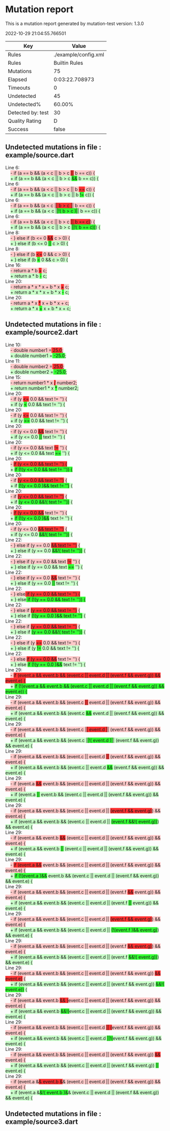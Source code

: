 # Mutation report
This is a mutation report generated by mutation-test version: 1.3.0

2022-10-29 21:04:55.766501

| Key           | Value                     |
| ------------- | ------------------------- |
| Rules         | ./example/config.xml           |
| Rules         | Builtin Rules           |
| Mutations     | 75                        |
| Elapsed     | 0:03:22.708973                        |
| Timeouts      | 0                        |
| Undetected    | 45                        |
| Undetected%   | 60.00%                        |
| Detected by: test            | 30         |
| Quality Rating | D |
| Success | false |


## Undetected mutations in file : example/source.dart
Line 6:<br>
&nbsp;&nbsp;&nbsp;&nbsp;<span style="background-color: rgb(255, 200, 200);">-   if (a == b && (a < c || b > c <span style="background-color: rgb(255, 50, 50);">||</span> b == c)) {</span><br>
&nbsp;&nbsp;&nbsp;&nbsp;<span style="background-color: rgb(200, 255, 200);">+   if (a == b && (a < c || b > c <span style="background-color: rgb(50, 255, 50);">&&</span> b == c)) {</span><br>
Line 6:<br>
&nbsp;&nbsp;&nbsp;&nbsp;<span style="background-color: rgb(255, 200, 200);">-   if (a == b && (a < c || b > c || b <span style="background-color: rgb(255, 50, 50);">==</span> c)) {</span><br>
&nbsp;&nbsp;&nbsp;&nbsp;<span style="background-color: rgb(200, 255, 200);">+   if (a == b && (a < c || b > c || b <span style="background-color: rgb(50, 255, 50);">!=</span> c)) {</span><br>
Line 6:<br>
&nbsp;&nbsp;&nbsp;&nbsp;<span style="background-color: rgb(255, 200, 200);">-   if (a == b && (a < c |<span style="background-color: rgb(255, 50, 50);">| b > c |</span>| b == c)) {</span><br>
&nbsp;&nbsp;&nbsp;&nbsp;<span style="background-color: rgb(200, 255, 200);">+   if (a == b && (a < c |<span style="background-color: rgb(50, 255, 50);">|!( b > c )|</span>| b == c)) {</span><br>
Line 6:<br>
&nbsp;&nbsp;&nbsp;&nbsp;<span style="background-color: rgb(255, 200, 200);">-   if (a == b && (a < c || b > c <span style="background-color: rgb(255, 50, 50);">|| b == c)</span>) {</span><br>
&nbsp;&nbsp;&nbsp;&nbsp;<span style="background-color: rgb(200, 255, 200);">+   if (a == b && (a < c || b > c <span style="background-color: rgb(50, 255, 50);">||!( b == c))</span>) {</span><br>
Line 8:<br>
&nbsp;&nbsp;&nbsp;&nbsp;<span style="background-color: rgb(255, 200, 200);">-   } else if (b <= 0 <span style="background-color: rgb(255, 50, 50);">&&</span> c > 0) {</span><br>
&nbsp;&nbsp;&nbsp;&nbsp;<span style="background-color: rgb(200, 255, 200);">+   } else if (b <= 0 <span style="background-color: rgb(50, 255, 50);">||</span> c > 0) {</span><br>
Line 8:<br>
&nbsp;&nbsp;&nbsp;&nbsp;<span style="background-color: rgb(255, 200, 200);">-   } else if (b <span style="background-color: rgb(255, 50, 50);"><=</span> 0 && c > 0) {</span><br>
&nbsp;&nbsp;&nbsp;&nbsp;<span style="background-color: rgb(200, 255, 200);">+   } else if (b <span style="background-color: rgb(50, 255, 50);"><</span> 0 && c > 0) {</span><br>
Line 16:<br>
&nbsp;&nbsp;&nbsp;&nbsp;<span style="background-color: rgb(255, 200, 200);">-   return a \* b <span style="background-color: rgb(255, 50, 50);">+</span> c;</span><br>
&nbsp;&nbsp;&nbsp;&nbsp;<span style="background-color: rgb(200, 255, 200);">+   return a \* b <span style="background-color: rgb(50, 255, 50);">-</span> c;</span><br>
Line 20:<br>
&nbsp;&nbsp;&nbsp;&nbsp;<span style="background-color: rgb(255, 200, 200);">-   return a \* x \* x + b \* x <span style="background-color: rgb(255, 50, 50);">+</span> c;</span><br>
&nbsp;&nbsp;&nbsp;&nbsp;<span style="background-color: rgb(200, 255, 200);">+   return a \* x \* x + b \* x <span style="background-color: rgb(50, 255, 50);">-</span> c;</span><br>
Line 20:<br>
&nbsp;&nbsp;&nbsp;&nbsp;<span style="background-color: rgb(255, 200, 200);">-   return a \* x <span style="background-color: rgb(255, 50, 50);">\*</span> x + b \* x + c;</span><br>
&nbsp;&nbsp;&nbsp;&nbsp;<span style="background-color: rgb(200, 255, 200);">+   return a \* x <span style="background-color: rgb(50, 255, 50);">+</span> x + b \* x + c;</span><br>


## Undetected mutations in file : example/source2.dart
Line 10:<br>
&nbsp;&nbsp;&nbsp;&nbsp;<span style="background-color: rgb(255, 200, 200);">-   double number1 =<span style="background-color: rgb(255, 50, 50);"> 25.0</span>;</span><br>
&nbsp;&nbsp;&nbsp;&nbsp;<span style="background-color: rgb(200, 255, 200);">+   double number1 =<span style="background-color: rgb(50, 255, 50);"> -25.0</span>;</span><br>
Line 11:<br>
&nbsp;&nbsp;&nbsp;&nbsp;<span style="background-color: rgb(255, 200, 200);">-   double number2 =<span style="background-color: rgb(255, 50, 50);"> 25.0</span>;</span><br>
&nbsp;&nbsp;&nbsp;&nbsp;<span style="background-color: rgb(200, 255, 200);">+   double number2 =<span style="background-color: rgb(50, 255, 50);"> -25.0</span>;</span><br>
Line 15:<br>
&nbsp;&nbsp;&nbsp;&nbsp;<span style="background-color: rgb(255, 200, 200);">-     return number1 \* x <span style="background-color: rgb(255, 50, 50);">/</span> number2;</span><br>
&nbsp;&nbsp;&nbsp;&nbsp;<span style="background-color: rgb(200, 255, 200);">+     return number1 \* x <span style="background-color: rgb(50, 255, 50);">\*</span> number2;</span><br>
Line 20:<br>
&nbsp;&nbsp;&nbsp;&nbsp;<span style="background-color: rgb(255, 200, 200);">-     if (y <span style="background-color: rgb(255, 50, 50);"><=</span> 0.0 && text != '') {</span><br>
&nbsp;&nbsp;&nbsp;&nbsp;<span style="background-color: rgb(200, 255, 200);">+     if (y <span style="background-color: rgb(50, 255, 50);"><</span> 0.0 && text != '') {</span><br>
Line 20:<br>
&nbsp;&nbsp;&nbsp;&nbsp;<span style="background-color: rgb(255, 200, 200);">-     if (y <span style="background-color: rgb(255, 50, 50);"><=</span> 0.0 && text != '') {</span><br>
&nbsp;&nbsp;&nbsp;&nbsp;<span style="background-color: rgb(200, 255, 200);">+     if (y <span style="background-color: rgb(50, 255, 50);">==</span> 0.0 && text != '') {</span><br>
Line 20:<br>
&nbsp;&nbsp;&nbsp;&nbsp;<span style="background-color: rgb(255, 200, 200);">-     if (y <= 0.0 <span style="background-color: rgb(255, 50, 50);">&&</span> text != '') {</span><br>
&nbsp;&nbsp;&nbsp;&nbsp;<span style="background-color: rgb(200, 255, 200);">+     if (y <= 0.0 <span style="background-color: rgb(50, 255, 50);">||</span> text != '') {</span><br>
Line 20:<br>
&nbsp;&nbsp;&nbsp;&nbsp;<span style="background-color: rgb(255, 200, 200);">-     if (y <= 0.0 && text <span style="background-color: rgb(255, 50, 50);">!=</span> '') {</span><br>
&nbsp;&nbsp;&nbsp;&nbsp;<span style="background-color: rgb(200, 255, 200);">+     if (y <= 0.0 && text <span style="background-color: rgb(50, 255, 50);">==</span> '') {</span><br>
Line 20:<br>
&nbsp;&nbsp;&nbsp;&nbsp;<span style="background-color: rgb(255, 200, 200);">-    <span style="background-color: rgb(255, 50, 50);"> if (y <= 0.0 && text != '') {</span></span><br>
&nbsp;&nbsp;&nbsp;&nbsp;<span style="background-color: rgb(200, 255, 200);">+    <span style="background-color: rgb(50, 255, 50);"> if (!(y <= 0.0 && text != '')) {</span></span><br>
Line 20:<br>
&nbsp;&nbsp;&nbsp;&nbsp;<span style="background-color: rgb(255, 200, 200);">-     if <span style="background-color: rgb(255, 50, 50);">(y <= 0.0 && text != '')</span> {</span><br>
&nbsp;&nbsp;&nbsp;&nbsp;<span style="background-color: rgb(200, 255, 200);">+     if <span style="background-color: rgb(50, 255, 50);">(!(y <= 0.0 )&& text != '')</span> {</span><br>
Line 20:<br>
&nbsp;&nbsp;&nbsp;&nbsp;<span style="background-color: rgb(255, 200, 200);">-     if <span style="background-color: rgb(255, 50, 50);">(y <= 0.0 && text != '')</span> {</span><br>
&nbsp;&nbsp;&nbsp;&nbsp;<span style="background-color: rgb(200, 255, 200);">+     if <span style="background-color: rgb(50, 255, 50);">(y <= 0.0 &&!( text != ''))</span> {</span><br>
Line 20:<br>
&nbsp;&nbsp;&nbsp;&nbsp;<span style="background-color: rgb(255, 200, 200);">-     <span style="background-color: rgb(255, 50, 50);">if (y <= 0.0 &&</span> text != '') {</span><br>
&nbsp;&nbsp;&nbsp;&nbsp;<span style="background-color: rgb(200, 255, 200);">+     <span style="background-color: rgb(50, 255, 50);">if (!(y <= 0.0 )&&</span> text != '') {</span><br>
Line 20:<br>
&nbsp;&nbsp;&nbsp;&nbsp;<span style="background-color: rgb(255, 200, 200);">-     if (y <= 0.0 <span style="background-color: rgb(255, 50, 50);">&& text != '')</span> {</span><br>
&nbsp;&nbsp;&nbsp;&nbsp;<span style="background-color: rgb(200, 255, 200);">+     if (y <= 0.0 <span style="background-color: rgb(50, 255, 50);">&&!( text != ''))</span> {</span><br>
Line 22:<br>
&nbsp;&nbsp;&nbsp;&nbsp;<span style="background-color: rgb(255, 200, 200);">-     } else if (y == 0.0 <span style="background-color: rgb(255, 50, 50);">&& text != '')</span> {</span><br>
&nbsp;&nbsp;&nbsp;&nbsp;<span style="background-color: rgb(200, 255, 200);">+     } else if (y == 0.0 <span style="background-color: rgb(50, 255, 50);">&&!( text != ''))</span> {</span><br>
Line 22:<br>
&nbsp;&nbsp;&nbsp;&nbsp;<span style="background-color: rgb(255, 200, 200);">-     } else if (y == 0.0 && text <span style="background-color: rgb(255, 50, 50);">!=</span> '') {</span><br>
&nbsp;&nbsp;&nbsp;&nbsp;<span style="background-color: rgb(200, 255, 200);">+     } else if (y == 0.0 && text <span style="background-color: rgb(50, 255, 50);">==</span> '') {</span><br>
Line 22:<br>
&nbsp;&nbsp;&nbsp;&nbsp;<span style="background-color: rgb(255, 200, 200);">-     } else if (y == 0.0 <span style="background-color: rgb(255, 50, 50);">&&</span> text != '') {</span><br>
&nbsp;&nbsp;&nbsp;&nbsp;<span style="background-color: rgb(200, 255, 200);">+     } else if (y == 0.0 <span style="background-color: rgb(50, 255, 50);">||</span> text != '') {</span><br>
Line 22:<br>
&nbsp;&nbsp;&nbsp;&nbsp;<span style="background-color: rgb(255, 200, 200);">-     } else<span style="background-color: rgb(255, 50, 50);"> if (y == 0.0 && text != '') {</span></span><br>
&nbsp;&nbsp;&nbsp;&nbsp;<span style="background-color: rgb(200, 255, 200);">+     } else<span style="background-color: rgb(50, 255, 50);"> if (!(y == 0.0 && text != '')) {</span></span><br>
Line 22:<br>
&nbsp;&nbsp;&nbsp;&nbsp;<span style="background-color: rgb(255, 200, 200);">-     } else if <span style="background-color: rgb(255, 50, 50);">(y == 0.0 && text != '')</span> {</span><br>
&nbsp;&nbsp;&nbsp;&nbsp;<span style="background-color: rgb(200, 255, 200);">+     } else if <span style="background-color: rgb(50, 255, 50);">(!(y == 0.0 )&& text != '')</span> {</span><br>
Line 22:<br>
&nbsp;&nbsp;&nbsp;&nbsp;<span style="background-color: rgb(255, 200, 200);">-     } else if <span style="background-color: rgb(255, 50, 50);">(y == 0.0 && text != '')</span> {</span><br>
&nbsp;&nbsp;&nbsp;&nbsp;<span style="background-color: rgb(200, 255, 200);">+     } else if <span style="background-color: rgb(50, 255, 50);">(y == 0.0 &&!( text != ''))</span> {</span><br>
Line 22:<br>
&nbsp;&nbsp;&nbsp;&nbsp;<span style="background-color: rgb(255, 200, 200);">-     } else if (y <span style="background-color: rgb(255, 50, 50);">==</span> 0.0 && text != '') {</span><br>
&nbsp;&nbsp;&nbsp;&nbsp;<span style="background-color: rgb(200, 255, 200);">+     } else if (y <span style="background-color: rgb(50, 255, 50);">!=</span> 0.0 && text != '') {</span><br>
Line 22:<br>
&nbsp;&nbsp;&nbsp;&nbsp;<span style="background-color: rgb(255, 200, 200);">-     } else <span style="background-color: rgb(255, 50, 50);">if (y == 0.0 &&</span> text != '') {</span><br>
&nbsp;&nbsp;&nbsp;&nbsp;<span style="background-color: rgb(200, 255, 200);">+     } else <span style="background-color: rgb(50, 255, 50);">if (!(y == 0.0 )&&</span> text != '') {</span><br>
Line 29:<br>
&nbsp;&nbsp;&nbsp;&nbsp;<span style="background-color: rgb(255, 200, 200);">-    <span style="background-color: rgb(255, 50, 50);"> if (event.a && event.b && (event.c || event.d || (event.f && event.g)) && event.e) {</span></span><br>
&nbsp;&nbsp;&nbsp;&nbsp;<span style="background-color: rgb(200, 255, 200);">+    <span style="background-color: rgb(50, 255, 50);"> if (!(event.a && event.b && (event.c || event.d || (event.f && event.g)) && event.e)) {</span></span><br>
Line 29:<br>
&nbsp;&nbsp;&nbsp;&nbsp;<span style="background-color: rgb(255, 200, 200);">-     if (event.a && event.b && (event.c <span style="background-color: rgb(255, 50, 50);">||</span> event.d || (event.f && event.g)) && event.e) {</span><br>
&nbsp;&nbsp;&nbsp;&nbsp;<span style="background-color: rgb(200, 255, 200);">+     if (event.a && event.b && (event.c <span style="background-color: rgb(50, 255, 50);">&&</span> event.d || (event.f && event.g)) && event.e) {</span><br>
Line 29:<br>
&nbsp;&nbsp;&nbsp;&nbsp;<span style="background-color: rgb(255, 200, 200);">-     if (event.a && event.b && (event.c |<span style="background-color: rgb(255, 50, 50);">| event.d |</span>| (event.f && event.g)) && event.e) {</span><br>
&nbsp;&nbsp;&nbsp;&nbsp;<span style="background-color: rgb(200, 255, 200);">+     if (event.a && event.b && (event.c |<span style="background-color: rgb(50, 255, 50);">|!( event.d )|</span>| (event.f && event.g)) && event.e) {</span><br>
Line 29:<br>
&nbsp;&nbsp;&nbsp;&nbsp;<span style="background-color: rgb(255, 200, 200);">-     if (event.a && event.b && (event.c || event.d <span style="background-color: rgb(255, 50, 50);">||</span> (event.f && event.g)) && event.e) {</span><br>
&nbsp;&nbsp;&nbsp;&nbsp;<span style="background-color: rgb(200, 255, 200);">+     if (event.a && event.b && (event.c || event.d <span style="background-color: rgb(50, 255, 50);">&&</span> (event.f && event.g)) && event.e) {</span><br>
Line 29:<br>
&nbsp;&nbsp;&nbsp;&nbsp;<span style="background-color: rgb(255, 200, 200);">-     if (event.a <span style="background-color: rgb(255, 50, 50);">&&</span> event.b && (event.c || event.d || (event.f && event.g)) && event.e) {</span><br>
&nbsp;&nbsp;&nbsp;&nbsp;<span style="background-color: rgb(200, 255, 200);">+     if (event.a <span style="background-color: rgb(50, 255, 50);">||</span> event.b && (event.c || event.d || (event.f && event.g)) && event.e) {</span><br>
Line 29:<br>
&nbsp;&nbsp;&nbsp;&nbsp;<span style="background-color: rgb(255, 200, 200);">-     if (event.a && event.b && (event.c || event.d || <span style="background-color: rgb(255, 50, 50);">(event.f && event.g)</span>) && event.e) {</span><br>
&nbsp;&nbsp;&nbsp;&nbsp;<span style="background-color: rgb(200, 255, 200);">+     if (event.a && event.b && (event.c || event.d || <span style="background-color: rgb(50, 255, 50);">(event.f &&!( event.g))</span>) && event.e) {</span><br>
Line 29:<br>
&nbsp;&nbsp;&nbsp;&nbsp;<span style="background-color: rgb(255, 200, 200);">-     if (event.a && event.b <span style="background-color: rgb(255, 50, 50);">&&</span> (event.c || event.d || (event.f && event.g)) && event.e) {</span><br>
&nbsp;&nbsp;&nbsp;&nbsp;<span style="background-color: rgb(200, 255, 200);">+     if (event.a && event.b <span style="background-color: rgb(50, 255, 50);">||</span> (event.c || event.d || (event.f && event.g)) && event.e) {</span><br>
Line 29:<br>
&nbsp;&nbsp;&nbsp;&nbsp;<span style="background-color: rgb(255, 200, 200);">-     <span style="background-color: rgb(255, 50, 50);">if (event.a &&</span> event.b && (event.c || event.d || (event.f && event.g)) && event.e) {</span><br>
&nbsp;&nbsp;&nbsp;&nbsp;<span style="background-color: rgb(200, 255, 200);">+     <span style="background-color: rgb(50, 255, 50);">if (!(event.a )&&</span> event.b && (event.c || event.d || (event.f && event.g)) && event.e) {</span><br>
Line 29:<br>
&nbsp;&nbsp;&nbsp;&nbsp;<span style="background-color: rgb(255, 200, 200);">-     if (event.a && event.b && (event.c || event.d || (event.f <span style="background-color: rgb(255, 50, 50);">&&</span> event.g)) && event.e) {</span><br>
&nbsp;&nbsp;&nbsp;&nbsp;<span style="background-color: rgb(200, 255, 200);">+     if (event.a && event.b && (event.c || event.d || (event.f <span style="background-color: rgb(50, 255, 50);">||</span> event.g)) && event.e) {</span><br>
Line 29:<br>
&nbsp;&nbsp;&nbsp;&nbsp;<span style="background-color: rgb(255, 200, 200);">-     if (event.a && event.b && (event.c || event.d || <span style="background-color: rgb(255, 50, 50);">(event.f && event.g)</span>) && event.e) {</span><br>
&nbsp;&nbsp;&nbsp;&nbsp;<span style="background-color: rgb(200, 255, 200);">+     if (event.a && event.b && (event.c || event.d || <span style="background-color: rgb(50, 255, 50);">(!(event.f )&& event.g)</span>) && event.e) {</span><br>
Line 29:<br>
&nbsp;&nbsp;&nbsp;&nbsp;<span style="background-color: rgb(255, 200, 200);">-     if (event.a && event.b && (event.c || event.d || (event.f <span style="background-color: rgb(255, 50, 50);">&& event.g)</span>) && event.e) {</span><br>
&nbsp;&nbsp;&nbsp;&nbsp;<span style="background-color: rgb(200, 255, 200);">+     if (event.a && event.b && (event.c || event.d || (event.f <span style="background-color: rgb(50, 255, 50);">&&!( event.g))</span>) && event.e) {</span><br>
Line 29:<br>
&nbsp;&nbsp;&nbsp;&nbsp;<span style="background-color: rgb(255, 200, 200);">-     if (event.a && event.b && (event.c || event.d || (event.f && event.g)) <span style="background-color: rgb(255, 50, 50);">&& event.e)</span> {</span><br>
&nbsp;&nbsp;&nbsp;&nbsp;<span style="background-color: rgb(200, 255, 200);">+     if (event.a && event.b && (event.c || event.d || (event.f && event.g)) <span style="background-color: rgb(50, 255, 50);">&&!( event.e))</span> {</span><br>
Line 29:<br>
&nbsp;&nbsp;&nbsp;&nbsp;<span style="background-color: rgb(255, 200, 200);">-     if (event.a && event.b <span style="background-color: rgb(255, 50, 50);">&& (</span>event.c || event.d || (event.f && event.g)) && event.e) {</span><br>
&nbsp;&nbsp;&nbsp;&nbsp;<span style="background-color: rgb(200, 255, 200);">+     if (event.a && event.b <span style="background-color: rgb(50, 255, 50);">&&!(</span>event.c || event.d || (event.f && event.g)) && event.e) {</span><br>
Line 29:<br>
&nbsp;&nbsp;&nbsp;&nbsp;<span style="background-color: rgb(255, 200, 200);">-     if (event.a && event.b && (event.c || event.d <span style="background-color: rgb(255, 50, 50);">|| (</span>event.f && event.g)) && event.e) {</span><br>
&nbsp;&nbsp;&nbsp;&nbsp;<span style="background-color: rgb(200, 255, 200);">+     if (event.a && event.b && (event.c || event.d <span style="background-color: rgb(50, 255, 50);">||!(</span>event.f && event.g)) && event.e) {</span><br>
Line 29:<br>
&nbsp;&nbsp;&nbsp;&nbsp;<span style="background-color: rgb(255, 200, 200);">-     if (event.a && event.b && (event.c || event.d || (event.f && event.g)) <span style="background-color: rgb(255, 50, 50);">&&</span> event.e) {</span><br>
&nbsp;&nbsp;&nbsp;&nbsp;<span style="background-color: rgb(200, 255, 200);">+     if (event.a && event.b && (event.c || event.d || (event.f && event.g)) <span style="background-color: rgb(50, 255, 50);">||</span> event.e) {</span><br>
Line 29:<br>
&nbsp;&nbsp;&nbsp;&nbsp;<span style="background-color: rgb(255, 200, 200);">-     if (event.a &<span style="background-color: rgb(255, 50, 50);">& event.b &</span>& (event.c || event.d || (event.f && event.g)) && event.e) {</span><br>
&nbsp;&nbsp;&nbsp;&nbsp;<span style="background-color: rgb(200, 255, 200);">+     if (event.a &<span style="background-color: rgb(50, 255, 50);">&!( event.b )&</span>& (event.c || event.d || (event.f && event.g)) && event.e) {</span><br>


## Undetected mutations in file : example/source3.dart


